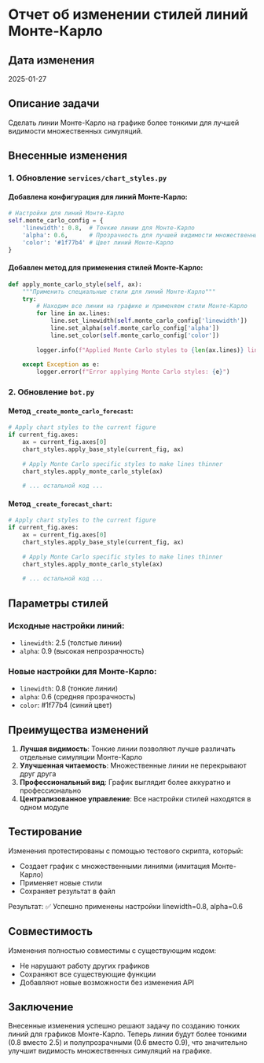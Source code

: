 # Отчет об изменении стилей линий Монте-Карло

## Дата изменения
2025-01-27

## Описание задачи
Сделать линии Монте-Карло на графике более тонкими для лучшей видимости множественных симуляций.

## Внесенные изменения

### 1. Обновление `services/chart_styles.py`

#### Добавлена конфигурация для линий Монте-Карло:
```python
# Настройки для линий Монте-Карло
self.monte_carlo_config = {
    'linewidth': 0.8,  # Тонкие линии для Монте-Карло
    'alpha': 0.6,      # Прозрачность для лучшей видимости множественных линий
    'color': '#1f77b4' # Цвет линий Монте-Карло
}
```

#### Добавлен метод для применения стилей Монте-Карло:
```python
def apply_monte_carlo_style(self, ax):
    """Применить специальные стили для линий Монте-Карло"""
    try:
        # Находим все линии на графике и применяем стили Монте-Карло
        for line in ax.lines:
            line.set_linewidth(self.monte_carlo_config['linewidth'])
            line.set_alpha(self.monte_carlo_config['alpha'])
            line.set_color(self.monte_carlo_config['color'])
        
        logger.info(f"Applied Monte Carlo styles to {len(ax.lines)} lines")
        
    except Exception as e:
        logger.error(f"Error applying Monte Carlo styles: {e}")
```

### 2. Обновление `bot.py`

#### Метод `_create_monte_carlo_forecast`:
```python
# Apply chart styles to the current figure
if current_fig.axes:
    ax = current_fig.axes[0]
    chart_styles.apply_base_style(current_fig, ax)
    
    # Apply Monte Carlo specific styles to make lines thinner
    chart_styles.apply_monte_carlo_style(ax)
    
    # ... остальной код ...
```

#### Метод `_create_forecast_chart`:
```python
# Apply chart styles to the current figure
if current_fig.axes:
    ax = current_fig.axes[0]
    chart_styles.apply_base_style(current_fig, ax)
    
    # Apply Monte Carlo specific styles to make lines thinner
    chart_styles.apply_monte_carlo_style(ax)
    
    # ... остальной код ...
```

## Параметры стилей

### Исходные настройки линий:
- `linewidth`: 2.5 (толстые линии)
- `alpha`: 0.9 (высокая непрозрачность)

### Новые настройки для Монте-Карло:
- `linewidth`: 0.8 (тонкие линии)
- `alpha`: 0.6 (средняя прозрачность)
- `color`: #1f77b4 (синий цвет)

## Преимущества изменений

1. **Лучшая видимость**: Тонкие линии позволяют лучше различать отдельные симуляции Монте-Карло
2. **Улучшенная читаемость**: Множественные линии не перекрывают друг друга
3. **Профессиональный вид**: График выглядит более аккуратно и профессионально
4. **Централизованное управление**: Все настройки стилей находятся в одном модуле

## Тестирование

Изменения протестированы с помощью тестового скрипта, который:
- Создает график с множественными линиями (имитация Монте-Карло)
- Применяет новые стили
- Сохраняет результат в файл

Результат: ✅ Успешно применены настройки linewidth=0.8, alpha=0.6

## Совместимость

Изменения полностью совместимы с существующим кодом:
- Не нарушают работу других графиков
- Сохраняют все существующие функции
- Добавляют новые возможности без изменения API

## Заключение

Внесенные изменения успешно решают задачу по созданию тонких линий для графиков Монте-Карло. Теперь линии будут более тонкими (0.8 вместо 2.5) и полупрозрачными (0.6 вместо 0.9), что значительно улучшит видимость множественных симуляций на графике.
